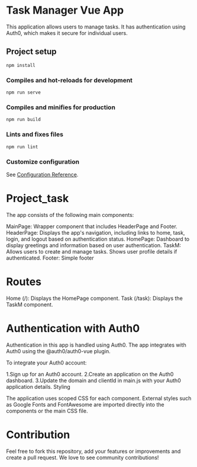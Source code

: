 
# Task Manager Vue App

This application allows users to manage tasks. It has authentication using Auth0, which makes it secure for individual users.


## Project setup
```
npm install
```

### Compiles and hot-reloads for development
```
npm run serve
```

### Compiles and minifies for production
```
npm run build
```

### Lints and fixes files
```
npm run lint
```

### Customize configuration
See [Configuration Reference](https://cli.vuejs.org/config/).

# Project_task

The app consists of the following main components:

MainPage: Wrapper component that includes HeaderPage and Footer.
HeaderPage: Displays the app's navigation, including links to home, task, login, and logout based on authentication status.
HomePage: Dashboard to display greetings and information based on user authentication.
TaskM: Allows users to create and manage tasks. Shows user profile details if authenticated.
Footer: Simple footer 


# Routes

Home (/): Displays the HomePage component.
Task (/task): Displays the TaskM component.

# Authentication with Auth0

Authentication in this app is handled using Auth0. The app integrates with Auth0 using the @auth0/auth0-vue plugin.

To integrate your Auth0 account:

1.Sign up for an Auth0 account.
2.Create an application on the Auth0 dashboard.
3.Update the domain and clientId in main.js with your Auth0 application details.
Styling

The application uses scoped CSS for each component. External styles such as Google Fonts and FontAwesome are imported directly into the components or the main CSS file.

# Contribution

Feel free to fork this repository, add your features or improvements and create a pull request. We love to see community contributions!

